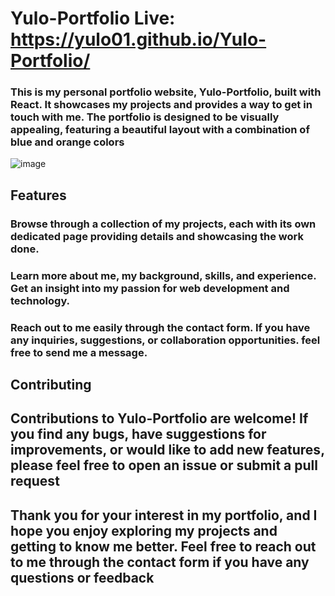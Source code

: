 # Yulo-Portfolio  Live: https://yulo01.github.io/Yulo-Portfolio/

<h3>This is my personal portfolio website, Yulo-Portfolio, built with React. It showcases my projects and provides a way to get in touch with me. The portfolio is designed to be visually appealing, featuring a beautiful layout with a combination of blue and orange colors</h3>

![image](https://github.com/yulo01/Yulo-Portfolio/assets/93291077/31d065aa-289e-4059-aab0-3c9414f6da98)


## Features

<h3>  Browse through a collection of my projects, each with its own dedicated page providing details and showcasing the work done.</h3>

<h3> Learn more about me, my background, skills, and experience. Get an insight into my passion for web development and technology.</h3>

<h3>  Reach out to me easily through the contact form. If you have any inquiries, suggestions, or collaboration opportunities. feel free to send me a message.</h3>



## Contributing

<h2>Contributions to Yulo-Portfolio are welcome! If you find any bugs, have suggestions for improvements, or would like to add new features, please feel free to open an issue or submit a pull request</h2>



<h2>Thank you for your interest in my portfolio, and I hope you enjoy exploring my projects and getting to know me better. Feel free to reach out to me through the contact form if you have any questions or feedback<h2>
